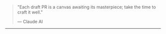 > "Each draft PR is a canvas awaiting its masterpiece; take the time to craft it well."
> 
> — Claude AI

---